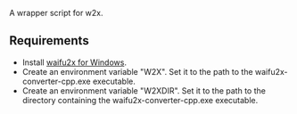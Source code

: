 A wrapper script for w2x.

## Requirements

* Install [waifu2x for Windows](https://github.com/DeadSix27/waifu2x-converter-cpp).
* Create an environment variable "W2X". Set it to the path to the waifu2x-converter-cpp.exe executable.
* Create an environment variable "W2XDIR". Set it to the path to the directory containing the waifu2x-converter-cpp.exe executable.
